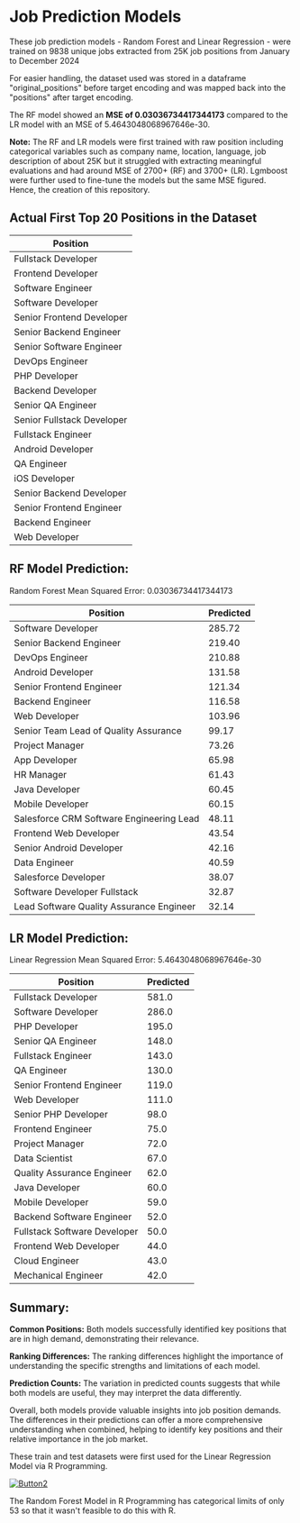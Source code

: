 # Job Prediction Models

These job prediction models - Random Forest and Linear Regression - were trained on 9838 unique jobs extracted from 25K job positions from January to December 2024

For easier handling, the dataset used was stored in a dataframe "original_positions" before target encoding and was mapped back into the "positions" after target encoding. 

The RF model showed an <b>MSE of 0.03036734417344173</b> compared to the LR model with an </b>MSE of 5.4643048068967646e-30</b>. 

<b>Note:</b> The RF and LR models were first trained with raw position including categorical variables such as company name, location, language, job description of about 25K but it struggled with extracting meaningful evaluations and had around MSE of 2700+ (RF) and 3700+ (LR). Lgmboost were further used to fine-tune the models but the same MSE figured. Hence, the creation of this repository.

## Actual First Top 20 Positions in the Dataset

| Position                      |
|-------------------------------|
| Fullstack Developer           |
| Frontend Developer            |
| Software Engineer             |
| Software Developer            |
| Senior Frontend Developer     |
| Senior Backend Engineer       |
| Senior Software Engineer      |
| DevOps Engineer               |
| PHP Developer                 |
| Backend Developer             |
| Senior QA Engineer            |
| Senior Fullstack Developer    |
| Fullstack Engineer            |
| Android Developer             |
| QA Engineer                   |
| iOS Developer                 |
| Senior Backend Developer      |
| Senior Frontend Engineer      |
| Backend Engineer              |
| Web Developer                 |


## RF Model Prediction:

Random Forest Mean Squared Error: 0.03036734417344173

| Position                                           | Predicted |
|----------------------------------------------------|-----------|
| Software Developer                                 | 285.72    |
| Senior Backend Engineer                            | 219.40    |
| DevOps Engineer                                    | 210.88    |
| Android Developer                                  | 131.58    |
| Senior Frontend Engineer                           | 121.34    |
| Backend Engineer                                   | 116.58    |
| Web Developer                                      | 103.96    |
| Senior Team Lead of Quality Assurance              | 99.17     |
| Project Manager                                    | 73.26     |
| App Developer                                      | 65.98     |
| HR Manager                                         | 61.43     |
| Java Developer                                     | 60.45     |
| Mobile Developer                                   | 60.15     |
| Salesforce CRM Software Engineering Lead           | 48.11     |
| Frontend Web Developer                             | 43.54     |
| Senior Android Developer                           | 42.16     |
| Data Engineer                                      | 40.59     |
| Salesforce Developer                               | 38.07     |
| Software Developer Fullstack                       | 32.87     |
| Lead Software Quality Assurance Engineer           | 32.14     |


## LR Model Prediction:

Linear Regression Mean Squared Error: 5.4643048068967646e-30

| Position                                | Predicted |
|-----------------------------------------|-----------|
| Fullstack Developer                     | 581.0     |
| Software Developer                      | 286.0     |
| PHP Developer                           | 195.0     |
| Senior QA Engineer                      | 148.0     |
| Fullstack Engineer                      | 143.0     |
| QA Engineer                             | 130.0     |
| Senior Frontend Engineer                | 119.0     |
| Web Developer                           | 111.0     |
| Senior PHP Developer                    | 98.0      |
| Frontend Engineer                       | 75.0      |
| Project Manager                         | 72.0      |
| Data Scientist                          | 67.0      |
| Quality Assurance Engineer              | 62.0      |
| Java Developer                          | 60.0      |
| Mobile Developer                        | 59.0      |
| Backend Software Engineer               | 52.0      |
| Fullstack Software Developer            | 50.0      |
| Frontend Web Developer                  | 44.0      |
| Cloud Engineer                          | 43.0      |
| Mechanical Engineer                     | 42.0      |

## Summary:
<b>Common Positions:</b> Both models successfully identified key positions that are in high demand, demonstrating their relevance.

<b>Ranking Differences:</b> The ranking differences highlight the importance of understanding the specific strengths and limitations of each model.

<b>Prediction Counts:</b> The variation in predicted counts suggests that while both models are useful, they may interpret the data differently.

Overall, both models provide valuable insights into job position demands. The differences in their predictions can offer a more comprehensive understanding when combined, helping to identify key positions and their relative importance in the job market.

These train and test datasets were first used for the Linear Regression Model via R Programming. 

[![Button2](https://img.shields.io/badge/Click%20Me-LinearRegressionModel-green)](https://github.com/rnx2024/Linear-Regression-Model-Training-with-R)

The Random Forest Model in R Programming has categorical limits of only 53 so that it wasn't feasible to do this with R. 
